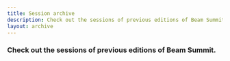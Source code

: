 ```yaml
---
title: Session archive
description: Check out the sessions of previous editions of Beam Summit.
layout: archive
---
```


### Check out the sessions of previous editions of Beam Summit.